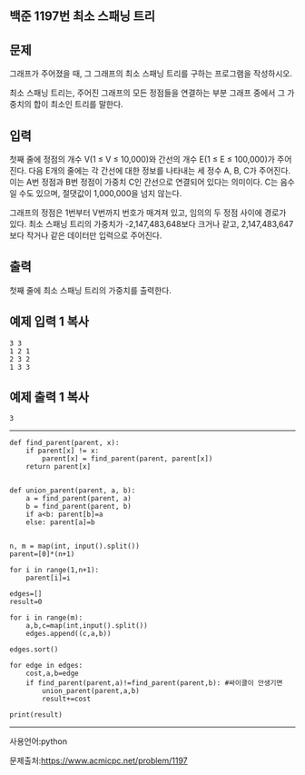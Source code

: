 ## 백준 1197번 최소 스패닝 트리

## 문제

그래프가 주어졌을 때, 그 그래프의 최소 스패닝 트리를 구하는 프로그램을 작성하시오.

최소 스패닝 트리는, 주어진 그래프의 모든 정점들을 연결하는 부분 그래프 중에서 그 가중치의 합이 최소인 트리를 말한다.

## 입력

첫째 줄에 정점의 개수 V(1 ≤ V ≤ 10,000)와 간선의 개수 E(1 ≤ E ≤ 100,000)가 주어진다. 다음 E개의 줄에는 각 간선에 대한 정보를 나타내는 세 정수 A, B, C가 주어진다. 이는 A번 정점과 B번 정점이 가중치 C인 간선으로 연결되어 있다는 의미이다. C는 음수일 수도 있으며, 절댓값이 1,000,000을 넘지 않는다.

그래프의 정점은 1번부터 V번까지 번호가 매겨져 있고, 임의의 두 정점 사이에 경로가 있다. 최소 스패닝 트리의 가중치가 -2,147,483,648보다 크거나 같고, 2,147,483,647보다 작거나 같은 데이터만 입력으로 주어진다.

## 출력

첫째 줄에 최소 스패닝 트리의 가중치를 출력한다.

## 예제 입력 1 복사

```
3 3
1 2 1
2 3 2
1 3 3
```

## 예제 출력 1 복사

```
3
```

___

```
def find_parent(parent, x):
    if parent[x] != x:
        parent[x] = find_parent(parent, parent[x])
    return parent[x]


def union_parent(parent, a, b):
    a = find_parent(parent, a)
    b = find_parent(parent, b)
    if a<b: parent[b]=a
    else: parent[a]=b


n, m = map(int, input().split())
parent=[0]*(n+1)

for i in range(1,n+1):
    parent[i]=i

edges=[]
result=0

for i in range(m):
    a,b,c=map(int,input().split())
    edges.append((c,a,b))

edges.sort()

for edge in edges:
    cost,a,b=edge
    if find_parent(parent,a)!=find_parent(parent,b): #싸이클이 안생기면
        union_parent(parent,a,b)
        result+=cost

print(result)
```

___

사용언어:python

문제출처:https://www.acmicpc.net/problem/1197